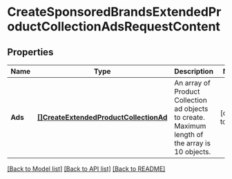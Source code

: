 # CreateSponsoredBrandsExtendedProductCollectionAdsRequestContent

## Properties
Name | Type | Description | Notes
------------ | ------------- | ------------- | -------------
**Ads** | [**[]CreateExtendedProductCollectionAd**](CreateExtendedProductCollectionAd.md) | An array of Product Collection ad objects to create. Maximum length of the array is 10 objects. | [default to null]

[[Back to Model list]](../README.md#documentation-for-models) [[Back to API list]](../README.md#documentation-for-api-endpoints) [[Back to README]](../README.md)

